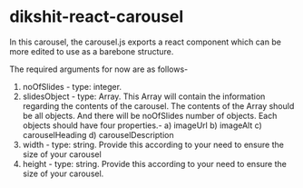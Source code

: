 # dikshit-react-carousel

In this carousel, the carousel.js exports a <Carousel /> react component which can be more edited to use as a barebone structure. 

The required arguments for now are as follows-
1) noOfSlides - type: integer. 
2) slidesObject - type: Array. This Array will contain the information regarding the contents of the carousel. The contents of the Array
should be all objects. And there will be noOfSlides number of objects. Each objects should have four properties.-
  a) imageUrl
  b) imageAlt
  c) carouselHeading
  d) carouselDescription
3) width - type: string. Provide this according to your need to ensure the size of your carousel
4) height - type: string. Provide this according to your need to ensure the size of your carousel.
